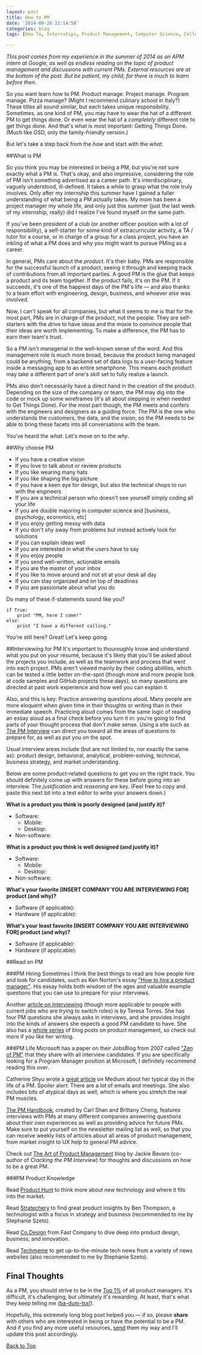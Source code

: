 ```yaml
---
layout: post
title: How to PM
date: '2014-09-28 22:14:58'
categories: blog
tags: [How To, Internships, Product Management, Computer Science, College]

---
```


*This post comes from my experience in the summer of 2014 as an APM intern at Google, as well as endless reading on the topic of product management and discussions with current PMs. External resources are at the bottom of the post. But be patient, my child, for there is much to learn before then.*

So you want learn how to PM. Product manage. Project manage. Program manage. Pizza manage? (Might I recommend culinary school in Italy?) These titles all sound similar, but each takes unique responsibility. Sometimes, as one kind of PM, you may have to wear the hat of a different PM to get things done. Or even wear the hat of a *completely* different role to get things done. And that's what is most important: Getting Things Done. (Much like GSD, only the family-friendly version.)

But let's take a step back from the *how* and start with the *what*.

##What is PM

So you think you may be interested in being a PM, but you're not sure exactly what a PM is. That's okay, and also impressive, considering the role of PM isn't something advertised as a career path. It's interdisciplinary, vaguely understood, ill-defined. It takes a while to grasp what the role truly involves. Only after my internship this summer have I gained a fuller understanding of what being a PM actually takes. My mom has been a project manager my whole life, and only just this summer (just the last week of my internship, really) did I realize I've found myself on the same path.

If you've been president of a club (or another officer position with a lot of responsibility), a self-starter for some kind of extracurricular activity, a TA / tutor for a course, or in charge of a group for a class project, you have an inkling of what a PM does and why you might want to pursue PMing as a career.

In general, PMs care about the *product*. It's their baby. PMs are responsible for the successful launch of a product, seeing it through and keeping track of contributions from all important parties. A good PM is the glue that keeps a product and its team together. If the product fails, it's on the PM. If it succeeds, it's one of the happiest days of the PM's life — and also thanks to a team effort with engineering, design, business, and whoever else was involved.

Now, I can't speak for all companies, but what it seems to me is that for the most part, PMs are in charge of the product, not the people. They are self-starters with the drive to have ideas and the moxie to convince people that their ideas are worth implementing. To make a difference, the PM has to earn their team's trust.

So a PM isn't managerial in the well-known sense of the word. And this management role is much more broad, because the product being managed could be anything, from a backend set of data logs to a user-facing feature inside a messaging app to an entire smartphone. This means each product may take a different part of one's skill set to fully realize a launch.

PMs also don't necessarily have a direct hand in the creation of the product. Depending on the size of the company or team, the PM may dig into the code or mock up some wireframes (it's all about stepping in when needed to Get Things Done). For the most part though, the PM meets and confers with the engineers and designers as a guiding force. The PM is the one who understands the customers, the data, and the vision, so the PM needs to be able to bring these facets into all conversations with the team.

You've heard the *what*. Let's move on to the *why*.

##Why choose PM

* If you have a creative vision
* If you love to talk about or review products
* If you like wearing many hats
* If you like shaping the big picture
* If you have a keen eye for design, but also the technical chops to run with the engineers
* If you are a technical person who doesn't see yourself simply coding all your life
* If you are double majoring in computer science and [business, psychology, economics, etc]
* If you enjoy getting messy with data
* If you don't shy away from problems but instead actively look for solutions
* If you can explain ideas well
* If you are interested in what the users have to say
* If you enjoy people
* If you send well-written, actionable emails
* If you are the master of your inbox
* If you like to move around and not sit at your desk all day
* If you can stay organized and on top of deadlines
* If you are passionate about what you do

Do many of these if-statements sound like you?

	if True:
    	print "PM, here I come!"
    else:
    	print "I have a different calling."
        
You're still here? Great! Let's keep going.

##Interviewing for PM
It's important to thouroughly know and understand what you put on your résumé, because it's likely that you'll be asked about the projects you include, as well as the teamwork and process that went into each project. PMs aren't viewed mainly by their coding abilities, which can be tested a little better on-the-spot (though more and more people look at code samples and GitHub projects these days), so many questions are directed at past work experience and how well you can explain it.

Also, and this is key: Practice answering questions aloud. Many people are more eloquent when given time in their thoughts or writing than in their immediate speech. Practicing aloud comes from the same logic of reading an essay aloud as a final check before you turn it in: you're going to find parts of your thought process that don't make sense. Using a site such as [The PM Interview](http://www.thepminterview.com/) can direct you toward all the areas of questions to prepare for, as well as put you on the spot.

Usual interview areas include (but are not limited to, nor exactly the same as): product design, behavioral, analytical, problem-solving, technical, business strategy, and market understanding.

Below are some product-related questions to get you on the right track. You should definitely come up with answers for these before going into an interview. The *justification* and *reasoning* are key. (Feel free to copy and paste this next bit into a text editor to write your answers down.)

**What is a product you think is poorly designed (and justify it)?**

* Software:
	* Mobile:
    * Desktop:
* Non-software:

**What is a product you think is well designed (and justify it)?**

* Software:
	* Mobile:
    * Desktop:
* Non-software:

**What's your favorite [INSERT COMPANY YOU ARE INTERVIEWING FOR] product (and why)?**

* Software (if applicable):
* Hardware (if applicable):

**What's your least favorite [INSERT COMPANY YOU ARE INTERVIEWING FOR] product (and why)?**

* Software (if applicable):
* Hardware (if applicable):

##Read on PM

###PM Hiring
Sometimes I think the best things to read are how people hire and look for candidates, such as Ken Norton's essay ["How to hire a product manager"](https://www.kennethnorton.com/essays/productmanager.html). His essay holds both wisdom of the ages and valuable example questions that you can use to prepare for your interviews.

Another [article on interviewing](http://www.producttalk.org/2012/06/4-questions-i-always-ask-when-interviewing-product-managers/) (though more applicable to people with current jobs who are trying to switch roles) is by Teresa Torres. She has four PM questions she always asks in interviews, and she provides insight into the kinds of answers she expects a good PM candidate to have. She also has a [whole series](http://www.producttalk.org/2012/09/so-you-want-to-be-a-product-manager/) of blog posts on product management, so check out more if you like her writing.

###PM Life
Microsoft has a paper on their JobsBlog from 2007 called ["Zen of PM"](http://microsoftjobsblog.com/zen-of-pm/) that they share with all interview candidates. If you are specifically looking for a Program Manager position at Microsoft, I definitely recommend reading this over.

Catherine Shyu wrote a [great article](https://medium.com/all-things-product-management/so-what-do-you-actually-do-as-a-product-manager-6baf424148c1) on Medium about her typical day in the life of a PM. Spoiler alert: There are a *lot* of emails and meetings. She also includes bits of atypical days as well, which is where you stretch the real PM muscles.

[The PM Handbook](http://thepmhandbook.com/), created by Carl Shan and Brittany Cheng, features interviews with PMs at many different companies answering questions about their own experiences as well as providing advice for future PMs. Make sure to put yourself on the newsletter mailing list as well, so that you can receive weekly lists of articles about all areas of product management, from market insight to UX help to general PM advice.

Check out [The Art of Product Management](http://pmblog.quora.com/) blog by Jackie Bavaro (co-author of *Cracking the PM Interview*) for thoughts and discussions on how to be a great PM.

###PM Product Knowledge

Read [Product Hunt](http://www.producthunt.com/) to think more about new technology and where it fits into the market.

Read [Stratechery](http://stratechery.com/) to find great product insights by Ben Thompson, a technologist with a focus in strategy and business (recommended to me by Stephanie Szeto).

Read [Co.Design](http://www.fastcodesign.com/) from Fast Company to dive deep into product design, business, and innovation.

Read [Techmeme](http://techmeme.com/) to get up-to-the-minute tech news from a variety of news websites (also recommended to me by Stephanie Szeto).

## Final Thoughts

As a PM, you should strive to be in the [Top 1%](http://www.quora.com/What-distinguishes-the-Top-1-of-Product-Managers-from-the-Top-10) of all product managers. It's difficult, it's challenging, but ultimately it's rewarding. At least, that's what they keep telling me ([ba-dum-tss!](https://www.youtube.com/watch?v=9CdVTCDdEwI)).

Hopefully, this extremely long blog post helped you — if so, please **share** with others who are interested in being or have the potential to be a PM. And if you find any more useful resources, [send](http://twitter.com/polarwishes) them my way and I'll update this post accordingly.

[Back to Top](#)